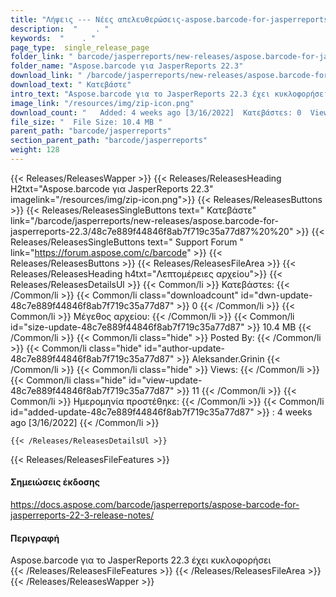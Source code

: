 ```yaml
---
title: "Λήψεις --- Νέες απελευθερώσεις-aspose.barcode-for-jasperreports -22.3." 
description:  "    . " 
keywords:  "    . " 
page_type:  single_release_page
folder_link: " barcode/jasperreports/new-releases/aspose.barcode-for-jasperreports-22.3/"
folder_name: "Aspose.barcode για JasperReports 22.3"
download_link: " /barcode/jasperreports/new-releases/aspose.barcode-for-jasperreports-22.3/48c7e889f44846f8ab7f719c35a77d87"
download_text: " Κατεβάστε"
intro_text: "Aspose.barcode για το JasperReports 22.3 έχει κυκλοφορήσει"
image_link: "/resources/img/zip-icon.png"
download_count: "   Added: 4 weeks ago [3/16/2022]  Κατεβάστεs: 0  Views: 10"
file_size: "  File Size: 10.4 MB "
parent_path: "barcode/jasperreports"
section_parent_path: "barcode/jasperreports"
weight: 128
---
```


{{< Releases/ReleasesWapper >}}
  {{< Releases/ReleasesHeading H2txt="Aspose.barcode για JasperReports 22.3" imagelink="/resources/img/zip-icon.png">}}
  {{< Releases/ReleasesButtons >}}
    {{< Releases/ReleasesSingleButtons text=" Κατεβάστε" link="/barcode/jasperreports/new-releases/aspose.barcode-for-jasperreports-22.3/48c7e889f44846f8ab7f719c35a77d87%20%20" >}}
    {{< Releases/ReleasesSingleButtons text=" Support Forum " link="https://forum.aspose.com/c/barcode" >}}
  {{< Releases/ReleasesButtons >}}
  {{< Releases/ReleasesFileArea >}}
    {{< Releases/ReleasesHeading h4txt="Λεπτομέρειες αρχείου">}}
    {{< Releases/ReleasesDetailsUl >}}
            {{< Common/li  >}} Κατεβάστεs: {{< /Common/li >}} 
      {{< Common/li class="downloadcount" id="dwn-update-48c7e889f44846f8ab7f719c35a77d87" >}} 0 {{< /Common/li >}} 
      {{< Common/li  >}} Μέγεθος αρχείου: {{< /Common/li >}} 
      {{< Common/li id="size-update-48c7e889f44846f8ab7f719c35a77d87" >}} 10.4 MB {{< /Common/li >}} 
      {{< Common/li  class="hide" >}} Posted By: {{< /Common/li >}} 
      {{< Common/li class="hide" id="author-update-48c7e889f44846f8ab7f719c35a77d87" >}} Aleksander.Grinin {{< /Common/li >}} 
      {{< Common/li class="hide"  >}} Views: {{< /Common/li >}} 
      {{< Common/li class="hide" id="view-update-48c7e889f44846f8ab7f719c35a77d87" >}} 11 {{< /Common/li >}} 
      {{< Common/li  >}} Ημερομηνία προστέθηκε: {{< /Common/li >}} 
      {{< Common/li id="added-update-48c7e889f44846f8ab7f719c35a77d87" >}} : 4 weeks ago [3/16/2022] {{< /Common/li >}} 

    {{< /Releases/ReleasesDetailsUl >}}

  {{< Releases/ReleasesFileFeatures >}}
      <h4>Σημειώσεις έκδοσης</h4><div><a href="https://docs.aspose.com/barcode/jasperreports/aspose-barcode-for-jasperreports-22-3-release-notes/">https://docs.aspose.com/barcode/jasperreports/aspose-barcode-for-jasperreports-22-3-release-notes/</a></div><h4>Περιγραφή</h4><div class="HTMLDescription">Aspose.barcode για το JasperReports 22.3 έχει κυκλοφορήσει</div>
  {{< /Releases/ReleasesFileFeatures >}}
 {{< /Releases/ReleasesFileArea >}}
{{< /Releases/ReleasesWapper >}}



